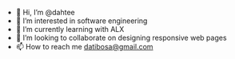 - 👋 Hi, I’m @dahtee
- 👀 I’m interested in software engineering 
- 🌱 I’m currently learning with ALX  
- 💞️ I’m looking to collaborate on designing responsive web pages 
- 📫 How to reach me datibosa@gmail.com

<!---
dahtee/dahtee is a ✨ special ✨ repository because its `README.md` (this file) appears on your GitHub profile.
You can click the Preview link to take a look at your changes.
--->

